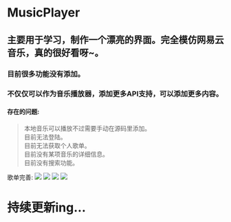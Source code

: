 # MusicPlayer
## 主要用于学习，制作一个漂亮的界面。完全模仿网易云音乐，真的很好看呀~。

### 目前很多功能没有添加。

### 不仅仅可以作为音乐播放器，添加更多API支持，可以添加更多内容。

#### 存在的问题:
> 本地音乐可以播放不过需要手动在源码里添加。 <br />
> 目前无法登陆。<br />
> 目前无法获取个人歌单。<br />
> 目前没有某项音乐的详细信息。<br />
> 目前没有搜索功能。<br />

歌单完善:
<img src="https://github.com/HuberTRoy/MusicPlayer/blob/master/testpic/0.jpg" />
<img src="https://github.com/HuberTRoy/MusicPlayer/blob/master/testpic/1.jpg" />
<img src="https://github.com/HuberTRoy/MusicPlayer/blob/master/testpic/3.jpg" />
<img src="https://github.com/HuberTRoy/MusicPlayer/blob/master/testpic/2.jpg" />

# 持续更新ing...